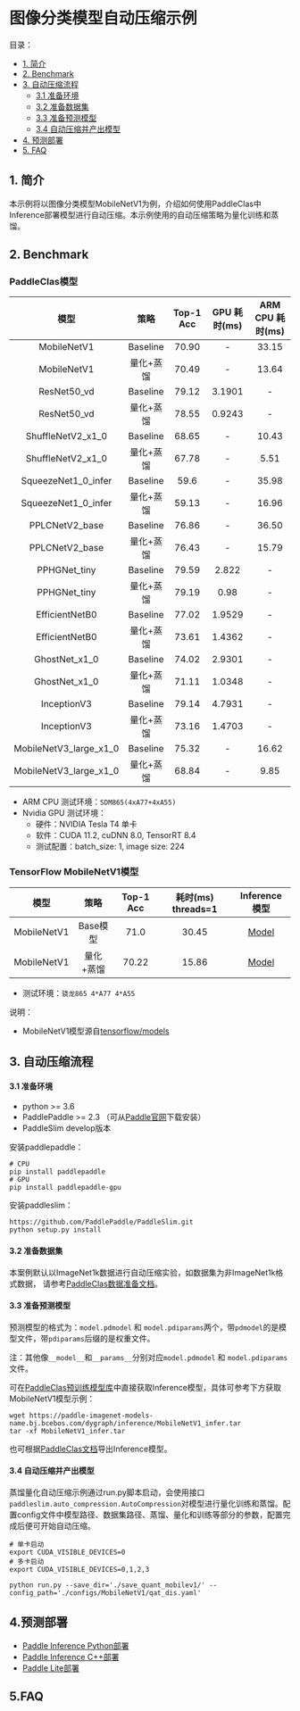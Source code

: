 # 图像分类模型自动压缩示例

目录：
- [1. 简介](#1简介)
- [2. Benchmark](#2Benchmark)
- [3. 自动压缩流程](#自动压缩流程)
  - [3.1 准备环境](#31-准备准备)
  - [3.2 准备数据集](#32-准备数据集)
  - [3.3 准备预测模型](#33-准备预测模型)
  - [3.4 自动压缩并产出模型](#34-自动压缩并产出模型)
- [4. 预测部署](#4预测部署)
- [5. FAQ](5FAQ)


## 1. 简介
本示例将以图像分类模型MobileNetV1为例，介绍如何使用PaddleClas中Inference部署模型进行自动压缩。本示例使用的自动压缩策略为量化训练和蒸馏。

## 2. Benchmark

### PaddleClas模型

| 模型 | 策略 | Top-1 Acc | GPU 耗时(ms) | ARM CPU 耗时(ms) | 
|:------:|:------:|:------:|:------:|:------:|
| MobileNetV1 | Baseline | 70.90 | - | 33.15 |
| MobileNetV1 | 量化+蒸馏 | 70.49 | - | 13.64 |
| ResNet50_vd | Baseline | 79.12 | 3.1901 | - |
| ResNet50_vd | 量化+蒸馏 | 78.55 | 0.9243 | - |
| ShuffleNetV2_x1_0 | Baseline | 68.65 | - | 10.43 |
| ShuffleNetV2_x1_0 | 量化+蒸馏 | 67.78 | - | 5.51 |
| SqueezeNet1_0_infer | Baseline | 59.6 | - | 35.98 |
| SqueezeNet1_0_infer | 量化+蒸馏 | 59.13 | - | 16.96 |
| PPLCNetV2_base | Baseline | 76.86 | - | 36.50 |
| PPLCNetV2_base | 量化+蒸馏 | 76.43 | - | 15.79 |
| PPHGNet_tiny | Baseline | 79.59 | 2.822 | - |
| PPHGNet_tiny | 量化+蒸馏 | 79.19 | 0.98 | - |
| EfficientNetB0 | Baseline | 77.02 | 1.9529 | - |
| EfficientNetB0 | 量化+蒸馏 | 73.61 | 1.4362 | - |
| GhostNet_x1_0 | Baseline | 74.02 | 2.9301 | - |
| GhostNet_x1_0 | 量化+蒸馏 | 71.11 | 1.0348 | - |
| InceptionV3 | Baseline | 79.14 | 4.7931 | - |
| InceptionV3 | 量化+蒸馏 | 73.16 | 1.4703 | - |
| MobileNetV3_large_x1_0 | Baseline | 75.32 | - | 16.62 |
| MobileNetV3_large_x1_0 | 量化+蒸馏 | 68.84 | - | 9.85 |

- ARM CPU 测试环境：`SDM865(4xA77+4xA55)`
- Nvidia GPU 测试环境：
  - 硬件：NVIDIA Tesla T4 单卡
  - 软件：CUDA 11.2, cuDNN 8.0, TensorRT 8.4
  - 测试配置：batch_size: 1, image size: 224


### TensorFlow MobileNetV1模型

| 模型 | 策略 | Top-1 Acc | 耗时(ms) threads=1 | Inference模型 |
|:------:|:------:|:------:|:------:|:------:|
| MobileNetV1 | Base模型 | 71.0 | 30.45 | [Model](https://paddle-slim-models.bj.bcebos.com/act/mobilenetv1_inference_model_tf2paddle.tar) |
| MobileNetV1 | 量化+蒸馏 | 70.22 | 15.86 | [Model](https://paddle-slim-models.bj.bcebos.com/act/mobilenetv1_quant.tar) |

- 测试环境：`骁龙865 4*A77 4*A55`

说明：
- MobileNetV1模型源自[tensorflow/models](http://download.tensorflow.org/models/mobilenet_v1_2018_02_22/mobilenet_v1_1.0_224.tgz)


## 3. 自动压缩流程

#### 3.1 准备环境

- python >= 3.6
- PaddlePaddle >= 2.3 （可从[Paddle官网](https://www.paddlepaddle.org.cn/install/quick?docurl=/documentation/docs/zh/install/pip/linux-pip.html)下载安装）
- PaddleSlim develop版本

安装paddlepaddle：
```shell
# CPU
pip install paddlepaddle
# GPU
pip install paddlepaddle-gpu
```

安装paddleslim：
```shell
https://github.com/PaddlePaddle/PaddleSlim.git
python setup.py install
```

#### 3.2 准备数据集
本案例默认以ImageNet1k数据进行自动压缩实验，如数据集为非ImageNet1k格式数据， 请参考[PaddleClas数据准备文档](https://github.com/PaddlePaddle/PaddleClas/blob/release/2.3/docs/zh_CN/data_preparation/classification_dataset.md)。


#### 3.3 准备预测模型
预测模型的格式为：`model.pdmodel` 和 `model.pdiparams`两个，带`pdmodel`的是模型文件，带`pdiparams`后缀的是权重文件。

注：其他像`__model__`和`__params__`分别对应`model.pdmodel` 和 `model.pdiparams`文件。

可在[PaddleClas预训练模型库](https://github.com/PaddlePaddle/PaddleClas/blob/release/2.3/docs/zh_CN/algorithm_introduction/ImageNet_models.md)中直接获取Inference模型，具体可参考下方获取MobileNetV1模型示例：

```shell
wget https://paddle-imagenet-models-name.bj.bcebos.com/dygraph/inference/MobileNetV1_infer.tar
tar -xf MobileNetV1_infer.tar
```
也可根据[PaddleClas文档](https://github.com/PaddlePaddle/PaddleClas/blob/release/2.3/docs/zh_CN/inference_deployment/export_model.md)导出Inference模型。

#### 3.4 自动压缩并产出模型

蒸馏量化自动压缩示例通过run.py脚本启动，会使用接口```paddleslim.auto_compression.AutoCompression```对模型进行量化训练和蒸馏。配置config文件中模型路径、数据集路径、蒸馏、量化和训练等部分的参数，配置完成后便可开始自动压缩。

```shell
# 单卡启动
export CUDA_VISIBLE_DEVICES=0
# 多卡启动
export CUDA_VISIBLE_DEVICES=0,1,2,3

python run.py --save_dir='./save_quant_mobilev1/' --config_path='./configs/MobileNetV1/qat_dis.yaml'

```


## 4.预测部署

- [Paddle Inference Python部署](https://github.com/PaddlePaddle/PaddleSeg/blob/release/2.5/docs/deployment/inference/python_inference.md)
- [Paddle Inference C++部署](https://github.com/PaddlePaddle/PaddleSeg/blob/release/2.5/docs/deployment/inference/cpp_inference.md)
- [Paddle Lite部署](https://github.com/PaddlePaddle/PaddleSeg/blob/release/2.5/docs/deployment/lite/lite.md)

## 5.FAQ
